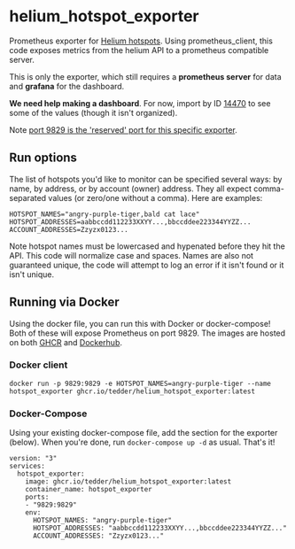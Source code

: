 # helium\_hotspot\_exporter
Prometheus exporter for [Helium hotspots](https://helium.com/). Using prometheus\_client, this code exposes metrics from the helium API to a prometheus compatible server. 

This is only the exporter, which still requires a **prometheus server** for data and **grafana** for the dashboard.

**We need help making a dashboard**. For now, import by ID [14470](https://grafana.com/grafana/dashboards/14470) to see some of the values (though it isn't organized).

Note [port 9829 is the 'reserved' port for this specific exporter](https://github.com/prometheus/prometheus/wiki/Default-port-allocations).


## Run options

The list of hotspots you'd like to monitor can be specified several ways: by name, by address, or by account (owner) address. They all expect comma-separated values (or zero/one without a comma). Here are examples:
```
HOTSPOT_NAMES="angry-purple-tiger,bald cat lace"
HOTSPOT_ADDRESSES=aabbccdd112233XXYY...,bbccddee223344YYZZ...
ACCOUNT_ADDRESSES=Zzyzx0123...
```

Note hotspot names must be lowercased and hypenated before they hit the API. This code will normalize case and spaces. Names are also not guaranteed unique, the code will attempt to log an error if it isn't found or it isn't unique.


## Running via Docker
Using the docker file, you can run this with Docker or docker-compose! Both of these will expose Prometheus on port 9829. The images are hosted on both [GHCR](https://github.com/users/tedder/packages/container/package/helium_hotspot_exporter) and [Dockerhub](https://hub.docker.com/r/tedder42/helium_hotspot_exporter).

### Docker client
```
docker run -p 9829:9829 -e HOTSPOT_NAMES=angry-purple-tiger --name hotspot_exporter ghcr.io/tedder/helium_hotspot_exporter:latest
```

### Docker-Compose
Using your existing docker-compose file, add the section for the exporter (below). When you're done, run `docker-compose up -d` as usual. That's it!
```
version: "3"
services:
  hotspot_exporter:
    image: ghcr.io/tedder/helium_hotspot_exporter:latest
    container_name: hotspot_exporter
    ports:
    - "9829:9829"
    env:
      HOTSPOT_NAMES: "angry-purple-tiger"
      HOTSPOT_ADDRESSES: "aabbccdd112233XXYY...,bbccddee223344YYZZ..."
      ACCOUNT_ADDRESSES: "Zzyzx0123..."
```

